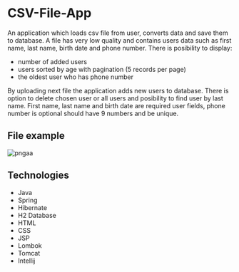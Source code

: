 # CSV-File-App
An application which loads csv file from user, converts data and save them to database. A file has very low quality and contains users data such as first name, last name, birth date and phone number. There is posibility to display:
* number of added users
* users sorted by age with pagination (5 records per page)
* the oldest user who has phone number

By uploading next file the application adds new users to database. There is option to delete chosen user or all users and posibility to find user by last name. First name, last name and birth date are required user fields, phone number is optional should have 9 numbers and be unique.

## File example 
![pngaa](https://user-images.githubusercontent.com/47396707/67855849-8cff4200-fb13-11e9-827f-fabcfc43e97c.png)


## Technologies
- Java
- Spring
- Hibernate
- H2 Database
- HTML
- CSS
- JSP
- Lombok
- Tomcat
- Intellij
 
